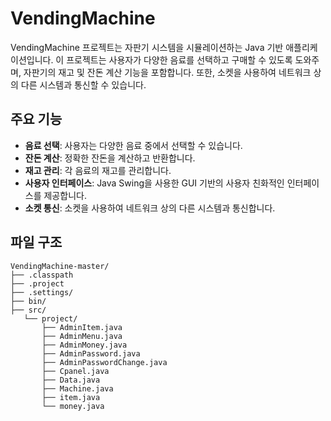 # VendingMachine

VendingMachine 프로젝트는 자판기 시스템을 시뮬레이션하는 Java 기반 애플리케이션입니다. 이 프로젝트는 사용자가 다양한 음료를 선택하고 구매할 수 있도록 도와주며, 자판기의 재고 및 잔돈 계산 기능을 포함합니다. 또한, 소켓을 사용하여 네트워크 상의 다른 시스템과 통신할 수 있습니다.

## 주요 기능
- **음료 선택**: 사용자는 다양한 음료 중에서 선택할 수 있습니다.
- **잔돈 계산**: 정확한 잔돈을 계산하고 반환합니다.
- **재고 관리**: 각 음료의 재고를 관리합니다.
- **사용자 인터페이스**: Java Swing을 사용한 GUI 기반의 사용자 친화적인 인터페이스를 제공합니다.
- **소켓 통신**: 소켓을 사용하여 네트워크 상의 다른 시스템과 통신합니다.

## 파일 구조
```plaintext
VendingMachine-master/
├── .classpath
├── .project
├── .settings/
├── bin/
├── src/
   └── project/
       ├── AdminItem.java
       ├── AdminMenu.java
       ├── AdminMoney.java
       ├── AdminPassword.java
       ├── AdminPasswordChange.java
       ├── Cpanel.java
       ├── Data.java
       ├── Machine.java
       ├── item.java
       └── money.java
